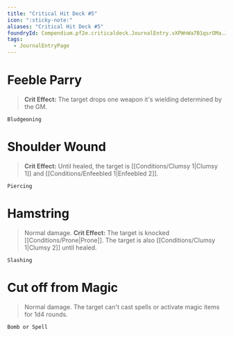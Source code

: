 ```yaml
---
title: "Critical Hit Deck #5"
icon: ":sticky-note:"
aliases: "Critical Hit Deck #5"
foundryId: Compendium.pf2e.criticaldeck.JournalEntry.vXPWnWa7B1qsrOMa.JournalEntryPage.pLB1M1oHTnFnzSCR
tags:
  - JournalEntryPage
---
```

# Feeble Parry

> **Crit Effect:** The target drops one weapon it's wielding determined by the GM.

`Bludgeoning`

# Shoulder Wound

> **Crit Effect:** Until healed, the target is [[Conditions/Clumsy 1|Clumsy 1]] and [[Conditions/Enfeebled 1|Enfeebled 2]].

`Piercing`

# Hamstring

> Normal damage. **Crit Effect:** The target is knocked [[Conditions/Prone|Prone]]. The target is also [[Conditions/Clumsy 1|Clumsy 2]] until healed.

`Slashing`

# Cut off from Magic

> Normal damage. The target can't cast spells or activate magic items for 1d4 rounds.

`Bomb or Spell`